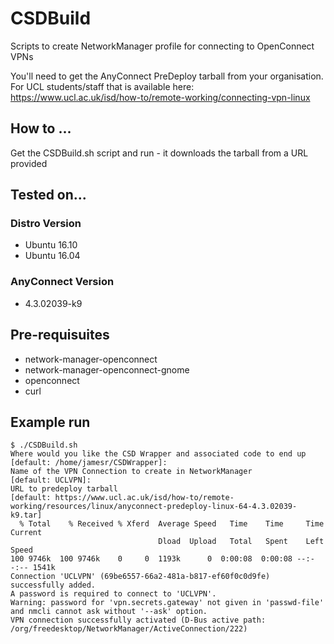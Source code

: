 # CSDBuild
Scripts to create NetworkManager profile for connecting to OpenConnect VPNs

You'll need to get the AnyConnect PreDeploy tarball from your organisation. For UCL students/staff that is available here: 
https://www.ucl.ac.uk/isd/how-to/remote-working/connecting-vpn-linux

## How to ...
Get the CSDBuild.sh script and run - it downloads the tarball from a URL provided

## Tested on...
### Distro Version
* Ubuntu 16.10
* Ubuntu 16.04
### AnyConnect Version
* 4.3.02039-k9

## Pre-requisuites
* network-manager-openconnect
* network-manager-openconnect-gnome
* openconnect
* curl

## Example run
```
$ ./CSDBuild.sh
Where would you like the CSD Wrapper and associated code to end up
[default: /home/jamesr/CSDWrapper]: 
Name of the VPN Connection to create in NetworkManager
[default: UCLVPN]: 
URL to predeploy tarball
[default: https://www.ucl.ac.uk/isd/how-to/remote-working/resources/linux/anyconnect-predeploy-linux-64-4.3.02039-k9.tar] 
  % Total    % Received % Xferd  Average Speed   Time    Time     Time  Current
                                 Dload  Upload   Total   Spent    Left  Speed
100 9746k  100 9746k    0     0  1193k      0  0:00:08  0:00:08 --:--:-- 1541k
Connection 'UCLVPN' (69be6557-66a2-481a-b817-ef60f0c0d9fe) successfully added.
A password is required to connect to 'UCLVPN'.
Warning: password for 'vpn.secrets.gateway' not given in 'passwd-file' and nmcli cannot ask without '--ask' option.
VPN connection successfully activated (D-Bus active path: /org/freedesktop/NetworkManager/ActiveConnection/222)
```
